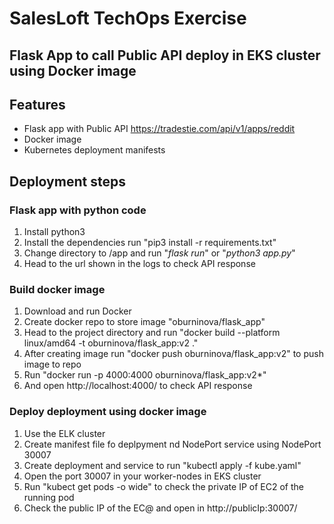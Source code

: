 # SalesLoft TechOps Exercise

## Flask App to call Public API deploy in EKS cluster using Docker image

## Features
- Flask app with Public API https://tradestie.com/api/v1/apps/reddit
- Docker image
- Kubernetes deployment manifests 

## Deployment steps
### Flask app with python code 
1. Install python3
2. Install the dependencies run "pip3 install -r requirements.txt"
3. Change directory to /app and run "*flask run*" or "*python3 app.py*" 
4. Head to the url shown in the logs to check API response 


### Build docker image
1. Download and run Docker 
2. Create docker repo to store image "oburninova/flask_app"
3. Head to the project directory and run "docker build --platform linux/amd64 -t oburninova/flask_app:v2 ."
4. After creating image run "docker push oburninova/flask_app:v2" to push image to repo
5. Run "docker run -p 4000:4000 oburninova/flask_app:v2*"
6. And open http://localhost:4000/ to check API response 

### Deploy deployment using docker image
1. Use the ELK cluster 
2. Create manifest file fo deplpyment nd NodePort service using NodePort 30007
3. Create deployment and service to run "kubectl apply -f kube.yaml" 
4. Open the port 30007 in your worker-nodes in EKS cluster 
5. Run "kubect get pods -o wide" to check the private IP of EC2 of the running pod
6. Check the public IP of the EC@ and open in http://publicIp:30007/
